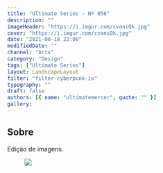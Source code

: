 ```yaml
---
title: "Ultimate Series - Nº 056"
description: ""
imageHeader: "https://i.imgur.com/cvaniQk.jpg"
cover: "https://i.imgur.com/cvaniQk.jpg"
date: "2021-08-18 22:00"
modifiedDate: ""
channel: "Arts"
category: "Design"
tags: ["Ultimate Series"]
layout: LandscapeLayout
filter: "filter-cyberpunk-ix"
typography: ""
draft: false
authors: [{ name: "ultimatemercer", quote: "" }]
gallery:
---
```


## Sobre

Edição de imagens.

<figure>
<img src="https://i.imgur.com/cvaniQk.jpg" className="max-w-full mx-auto block"/>
</figure>

